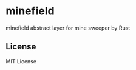 minefield
=========

minefield abstract layer for mine sweeper by Rust


License
-------

MIT License
